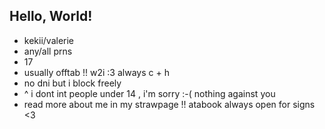 ## Hello, World!

- kekii/valerie
- any/all prns
- 17
- usually offtab !! w2i :3 always c + h 
- no dni but i block freely
- ^ i dont int people under 14 , i'm sorry :-( nothing against you
- read more about me in my strawpage !! atabook always open for signs <3
